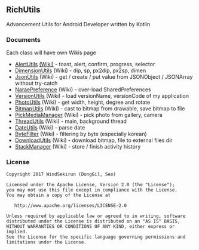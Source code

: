 ## RichUtils

Advancement Utils for Android Developer written by Kotlin

### Documents
Each class will have own Wikis page

* [AlertUtils](library/src/main/java/pyxis/uzuki/live/richutilskt/AlertUtils.kt) [(Wiki)](https://github.com/WindSekirun/RichUtilsKt/wiki/AlertUtils) - toast, alert, confirm, progress, selector
* [DimensionUtils](library/src/main/java/pyxis/uzuki/live/richutilskt/DimensionUtils.kt) (Wiki) - dip, sp, px2dip, px2sp, dimen
* [JsonUtils](library/src/main/java/pyxis/uzuki/live/richutilskt/JsonUtils.kt) (Wiki) - get / create / put value from JSONObject / JSONArray without try-catch
* [NaraePreference](library/src/main/java/pyxis/uzuki/live/richutilskt/NaraePreference.kt) (Wiki) - over-load SharedPreferences
* [VersionUtils](library/src/main/java/pyxis/uzuki/live/richutilskt/VersionUtils.kt) (Wiki) - load versionName, versionCode of my application
* [PhotoUtils](library/src/main/java/pyxis/uzuki/live/richutilskt/PhotoUtils.kt) (Wiki) - get width, height, degree and rotate
* [BitmapUtils](library/src/main/java/pyxis/uzuki/live/richutilskt/BitmapUtils.kt) (Wiki) - cast to bitmap from drawable, save bitmap to file
* [PickMediaManager](library/src/main/java/pyxis/uzuki/live/richutilskt/PickMediaManager.kt) (Wiki) - pick photo from gallery, camera
* [ThreadUtils](library/src/main/java/pyxis/uzuki/live/richutilskt/ThreadUtils.kt) (Wiki) - main, background thread
* [DateUtils](library/src/main/java/pyxis/uzuki/live/richutilskt/DateUtils.kt) (Wiki) - parse date
* [ByteFilter](library/src/main/java/pyxis/uzuki/live/richutilskt/ByteFilter.kt) (Wiki) - filtering by byte (especially korean)
* [DownloadUtils](library/src/main/java/pyxis/uzuki/live/richutilskt/DownloadUtils.kt) (Wiki) - download bitmap, file to external files dir
* [StackManager](library/src/main/java/pyxis/uzuki/live/richutilskt/StackManager.kt) (Wiki) - store / finish activity history

### License 
```
Copyright 2017 WindSekirun (DongGil, Seo)

Licensed under the Apache License, Version 2.0 (the "License");
you may not use this file except in compliance with the License.
You may obtain a copy of the License at

   http://www.apache.org/licenses/LICENSE-2.0

Unless required by applicable law or agreed to in writing, software
distributed under the License is distributed on an "AS IS" BASIS,
WITHOUT WARRANTIES OR CONDITIONS OF ANY KIND, either express or implied.
See the License for the specific language governing permissions and
limitations under the License.
```
